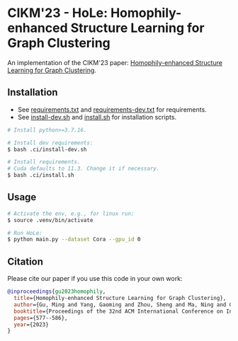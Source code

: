 # CIKM'23 - HoLe: Homophily-enhanced Structure Learning for Graph Clustering

An implementation of the CIKM'23 paper: [Homophily-enhanced Structure Learning for Graph Clustering](https://dl.acm.org/doi/pdf/10.1145/3583780.3614915).

## Installation

- See [requirements.txt](./requirements.txt) and [requirements-dev.txt](./requirements-dev.txt) for requirements.
- See [install-dev.sh](./.ci/install-dev.sh) and [install.sh](./install.sh) for installation scripts.

```bash
# Install python>=3.7.16.

# Install dev requirements:
$ bash .ci/install-dev.sh

# Install requirements.
# Cuda defaults to 11.3. Change it if necessary.
$ bash .ci/install.sh
```

## Usage

```bash
# Activate the env, e.g., for linux run:
$ source .venv/bin/activate

# Run HoLe:
$ python main.py --dataset Cora --gpu_id 0
```

## Citation
Please cite our paper if you use this code in your own work:
```bib
@inproceedings{gu2023homophily,
  title={Homophily-enhanced Structure Learning for Graph Clustering},
  author={Gu, Ming and Yang, Gaoming and Zhou, Sheng and Ma, Ning and Chen, Jiawei and Tan, Qiaoyu and Liu, Meihan and Bu, Jiajun},
  booktitle={Proceedings of the 32nd ACM International Conference on Information and Knowledge Management},
  pages={577--586},
  year={2023}
}
```
